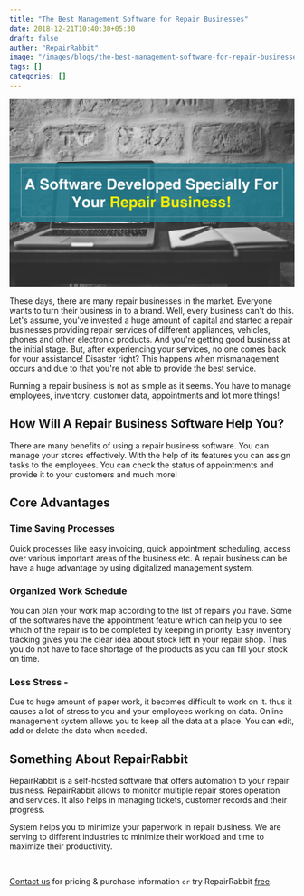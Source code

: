 ```yaml
---
title: "The Best Management Software for Repair Businesses"
date: 2018-12-21T10:40:30+05:30
draft: false
auther: "RepairRabbit"
image: "/images/blogs/the-best-management-software-for-repair-businesses-min.jpg"
tags: []
categories: []
---
```


<img src="/images/blogs/the-best-management-software-for-repair-businesses-min.jpg" />

These days, there are many repair businesses in the market. Everyone wants to turn their business in to a brand. Well, every business can't do this. Let's assume, you've invested a huge amount of capital and started a repair businesses providing repair services of different appliances, vehicles, phones and other electronic products. And you're getting good business at the initial stage. But, after experiencing your services, no one comes back for your assistance! Disaster right? This happens when mismanagement occurs and due to that you're not able to provide the best service.

Running a repair business is not as simple as it seems. You have to manage employees, inventory, customer data, appointments and lot more things!

## How Will A Repair Business Software Help You?

There are many benefits of using a repair business software. You can manage your stores effectively. With the help of its features you can assign tasks to the employees. You can check the status of appointments and provide it to your customers and much more!

## Core Advantages

### Time Saving Processes

Quick processes like easy invoicing, quick appointment scheduling, access over various important areas of the business etc. A repair business can be have a huge advantage by using digitalized management system.

### Organized Work Schedule 

You can plan your work map according to the list of repairs you have. Some of the softwares have the appointment feature which can help you to see which of the repair is to be completed by keeping in priority. Easy inventory tracking gives you the clear idea about stock left in your repair shop. Thus you do not have to face shortage of the products as you can fill your stock on time.

### Less Stress - 

Due to huge amount of paper work, it becomes difficult to work on it. thus it causes a lot of stress to you and your employees working on data. Online management system allows you to keep all the data at a place. You can edit, add or delete the data when needed.

## Something About RepairRabbit

RepairRabbit is a self-hosted software that offers automation to your repair business. RepairRabbit allows to monitor multiple repair stores operation and services. It also helps in managing tickets, customer records and their progress.

System helps you to minimize your paperwork in repair business. We are serving to different industries to minimize their workload and time to maximize their productivity.

<br>

<a href="mailto:contact@repairrabbit.co?subject=Query of RepairRabbit" target="_blank">Contact us</a> for pricing & purchase information `or` try RepairRabbit <a href="https://demo.repairrabbit.co/admin" rel="noopener" target="_blank" title="RepairRabbit Demo">free</a>.

<br>




